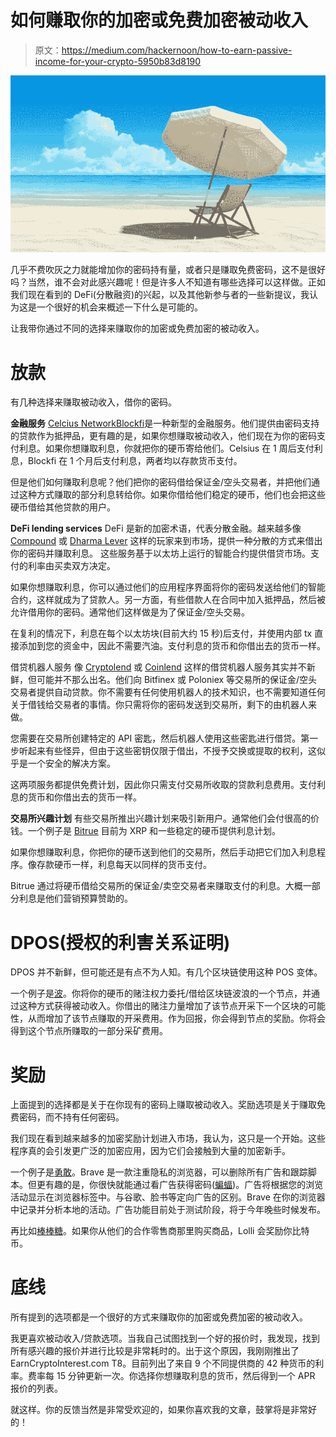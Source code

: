 # 如何赚取你的加密或免费加密被动收入

> 原文：<https://medium.com/hackernoon/how-to-earn-passive-income-for-your-crypto-5950b83d8190>

![](img/1ffb7012d40880251b6a540ba03d3659.png)

几乎不费吹灰之力就能增加你的密码持有量，或者只是赚取免费密码，这不是很好吗？当然，谁不会对此感兴趣呢！但是许多人不知道有哪些选择可以这样做。正如我们现在看到的 DeFi(分散融资)的兴起，以及其他新参与者的一些新提议，我认为这是一个很好的机会来概述一下什么是可能的。

让我带你通过不同的选择来赚取你的加密或免费加密的被动收入。

# 放款

有几种选择来赚取被动收入，借你的密码。

**金融服务** [Celcius Network](https://celsius.network/)[Blockfi](https://blockfi.com/)是一种新型的金融服务。他们提供由密码支持的贷款作为抵押品，更有趣的是，如果你想赚取被动收入，他们现在为你的密码支付利息。如果你想赚取利息，你就把你的硬币寄给他们。Celsius 在 1 周后支付利息，Blockfi 在 1 个月后支付利息，两者均以存款货币支付。

但是他们如何赚取利息呢？他们把你的密码借给保证金/空头交易者，并把他们通过这种方式赚取的部分利息转给你。如果你借给他们稳定的硬币，他们也会把这些硬币借给其他贷款的用户。

**DeFi lending services** DeFi 是新的加密术语，代表分散金融。越来越多像 [Compound](https://compound.finance) 或 [Dharma Lever](https://www.dharmalever.com/) 这样的玩家来到市场，提供一种分散的方式来借出你的密码并赚取利息。
这些服务基于以太坊上运行的智能合约提供借贷市场。支付的利率由买卖双方决定。

如果你想赚取利息，你可以通过他们的应用程序界面将你的密码发送给他们的智能合约，这样就成为了贷款人。另一方面，有些借款人在合同中加入抵押品，然后被允许借用你的密码。通常他们这样做是为了保证金/空头交易。

在复利的情况下，利息在每个以太坊块(目前大约 15 秒)后支付，并使用内部 tx 直接添加到您的资金中，因此不需要汽油。支付利息的货币和你借出去的货币一样。

借贷机器人服务
像 [Cryptolend](https://cryptolend.net) 或 [Coinlend](https://coinlend.org) 这样的借贷机器人服务其实并不新鲜，但可能并不那么出名。他们向 Bitfinex 或 Poloniex 等交易所的保证金/空头交易者提供自动贷款。你不需要有任何使用机器人的技术知识，也不需要知道任何关于借钱给交易者的事情。你只需将你的密码发送到交易所，剩下的由机器人来做。

您需要在交易所创建特定的 API 密匙，然后机器人使用这些密匙进行借贷。第一步听起来有些怪异，但由于这些密钥仅限于借出，不授予交换或提取的权利，这似乎是一个安全的解决方案。

这两项服务都提供免费计划，因此你只需支付交易所收取的贷款利息费用。支付利息的货币和你借出去的货币一样。

**交易所兴趣计划** 有些交易所推出兴趣计划来吸引新用户。通常他们会付很高的价钱。一个例子是 [Bitrue](https://www.bitrue.com/) 目前为 XRP 和一些稳定的硬币提供利息计划。

如果你想赚取利息，你把你的硬币送到他们的交易所，然后手动把它们加入利息程序。像存款硬币一样，利息每天以同样的货币支付。

Bitrue 通过将硬币借给交易所的保证金/卖空交易者来赚取支付的利息。大概一部分利息是他们营销预算赞助的。

# DPOS(授权的利害关系证明)

DPOS 并不新鲜，但可能还是有点不为人知。有几个区块链使用这种 POS 变体。

一个例子是[波](https://wavesplatform.com/)。你将你的硬币的赌注权力委托/借给区块链波浪的一个节点，并通过这种方式获得被动收入。你借出的赌注力量增加了该节点开采下一个区块的可能性，从而增加了该节点赚取的开采费用。作为回报，你会得到节点的奖励。你将会得到这个节点所赚取的一部分采矿费用。

# 奖励

上面提到的选择都是关于在你现有的密码上赚取被动收入。奖励选项是关于赚取免费密码，而不持有任何密码。

我们现在看到越来越多的加密奖励计划进入市场，我认为，这只是一个开始。这些程序真的会引发更广泛的加密应用，因为它们会接触到大量的加密新手。

一个例子是[勇敢](https://brave.com)。Brave 是一款注重隐私的浏览器，可以删除所有广告和跟踪脚本。但更有趣的是，你很快就能通过看广告获得密码([蝙蝠](https://coinmarketcap.com/currencies/basic-attention-token/))。广告将根据您的浏览活动显示在浏览器标签中。与谷歌、脸书等定向广告的区别。Brave 在你的浏览器中记录并分析本地的活动。广告功能目前处于测试阶段，将于今年晚些时候发布。

再比如[棒棒糖](https://www.lolli.com/)。如果你从他们的合作零售商那里购买商品，Lolli 会奖励你比特币。

# **底线**

所有提到的选项都是一个很好的方式来赚取你的加密或免费加密的被动收入。

我更喜欢被动收入/贷款选项。当我自己试图找到一个好的报价时，我发现，找到所有感兴趣的报价并进行比较是非常耗时的。出于这个原因，我刚刚推出了 EarnCryptoInterest.com T8。目前列出了来自 9 个不同提供商的 42 种货币的利率。费率每 15 分钟更新一次。你选择你想赚取利息的货币，然后得到一个 APR 报价的列表。

就这样。你的反馈当然是非常受欢迎的，如果你喜欢我的文章，鼓掌将是非常好的！